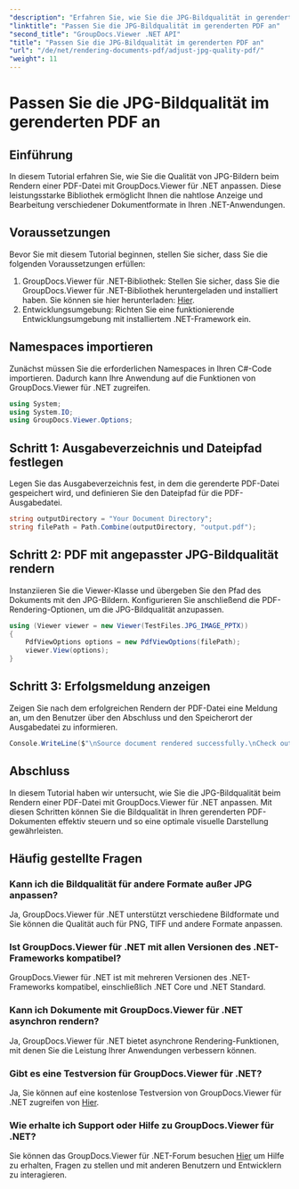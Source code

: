 ```yaml
---
"description": "Erfahren Sie, wie Sie die JPG-Bildqualität in gerenderten PDF-Dokumenten mit GroupDocs.Viewer für .NET anpassen. Verbessern Sie die Anzeige Ihrer Dokumente."
"linktitle": "Passen Sie die JPG-Bildqualität im gerenderten PDF an"
"second_title": "GroupDocs.Viewer .NET API"
"title": "Passen Sie die JPG-Bildqualität im gerenderten PDF an"
"url": "/de/net/rendering-documents-pdf/adjust-jpg-quality-pdf/"
"weight": 11
---
```


# Passen Sie die JPG-Bildqualität im gerenderten PDF an

## Einführung
In diesem Tutorial erfahren Sie, wie Sie die Qualität von JPG-Bildern beim Rendern einer PDF-Datei mit GroupDocs.Viewer für .NET anpassen. Diese leistungsstarke Bibliothek ermöglicht Ihnen die nahtlose Anzeige und Bearbeitung verschiedener Dokumentformate in Ihren .NET-Anwendungen.
## Voraussetzungen
Bevor Sie mit diesem Tutorial beginnen, stellen Sie sicher, dass Sie die folgenden Voraussetzungen erfüllen:
1. GroupDocs.Viewer für .NET-Bibliothek: Stellen Sie sicher, dass Sie die GroupDocs.Viewer für .NET-Bibliothek heruntergeladen und installiert haben. Sie können sie hier herunterladen: [Hier](https://releases.groupdocs.com/viewer/net/).
2. Entwicklungsumgebung: Richten Sie eine funktionierende Entwicklungsumgebung mit installiertem .NET-Framework ein.

## Namespaces importieren
Zunächst müssen Sie die erforderlichen Namespaces in Ihren C#-Code importieren. Dadurch kann Ihre Anwendung auf die Funktionen von GroupDocs.Viewer für .NET zugreifen.
```csharp
using System;
using System.IO;
using GroupDocs.Viewer.Options;
```
## Schritt 1: Ausgabeverzeichnis und Dateipfad festlegen
Legen Sie das Ausgabeverzeichnis fest, in dem die gerenderte PDF-Datei gespeichert wird, und definieren Sie den Dateipfad für die PDF-Ausgabedatei.
```csharp
string outputDirectory = "Your Document Directory";
string filePath = Path.Combine(outputDirectory, "output.pdf");
```
## Schritt 2: PDF mit angepasster JPG-Bildqualität rendern
Instanziieren Sie die Viewer-Klasse und übergeben Sie den Pfad des Dokuments mit den JPG-Bildern. Konfigurieren Sie anschließend die PDF-Rendering-Optionen, um die JPG-Bildqualität anzupassen.
```csharp
using (Viewer viewer = new Viewer(TestFiles.JPG_IMAGE_PPTX))
{               
    PdfViewOptions options = new PdfViewOptions(filePath);
    viewer.View(options);
}
```
## Schritt 3: Erfolgsmeldung anzeigen
Zeigen Sie nach dem erfolgreichen Rendern der PDF-Datei eine Meldung an, um den Benutzer über den Abschluss und den Speicherort der Ausgabedatei zu informieren.
```csharp
Console.WriteLine($"\nSource document rendered successfully.\nCheck output in {outputDirectory}.");
```

## Abschluss
In diesem Tutorial haben wir untersucht, wie Sie die JPG-Bildqualität beim Rendern einer PDF-Datei mit GroupDocs.Viewer für .NET anpassen. Mit diesen Schritten können Sie die Bildqualität in Ihren gerenderten PDF-Dokumenten effektiv steuern und so eine optimale visuelle Darstellung gewährleisten.
## Häufig gestellte Fragen
### Kann ich die Bildqualität für andere Formate außer JPG anpassen?
Ja, GroupDocs.Viewer für .NET unterstützt verschiedene Bildformate und Sie können die Qualität auch für PNG, TIFF und andere Formate anpassen.
### Ist GroupDocs.Viewer für .NET mit allen Versionen des .NET-Frameworks kompatibel?
GroupDocs.Viewer für .NET ist mit mehreren Versionen des .NET-Frameworks kompatibel, einschließlich .NET Core und .NET Standard.
### Kann ich Dokumente mit GroupDocs.Viewer für .NET asynchron rendern?
Ja, GroupDocs.Viewer für .NET bietet asynchrone Rendering-Funktionen, mit denen Sie die Leistung Ihrer Anwendungen verbessern können.
### Gibt es eine Testversion für GroupDocs.Viewer für .NET?
Ja, Sie können auf eine kostenlose Testversion von GroupDocs.Viewer für .NET zugreifen von [Hier](https://releases.groupdocs.com/).
### Wie erhalte ich Support oder Hilfe zu GroupDocs.Viewer für .NET?
Sie können das GroupDocs.Viewer für .NET-Forum besuchen [Hier](https://forum.groupdocs.com/c/viewer/9) um Hilfe zu erhalten, Fragen zu stellen und mit anderen Benutzern und Entwicklern zu interagieren.
